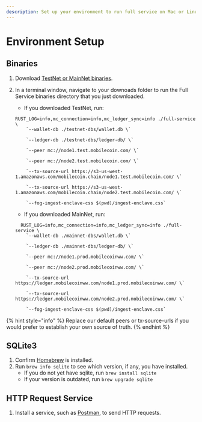 ```yaml
---
description: Set up your environment to run full service on Mac or Linux.
---
```


# Environment Setup

## Binaries

1. Download [TestNet or MainNet binaries](https://github.com/mobilecoinofficial/full-service/releases). 
2. In a terminal window, navigate to your downoads folder to run the Full Service binaries directory that you just downloaded.

   * If you downloaded TestNet, run:

   ```text
   RUST_LOG=info,mc_connection=info,mc_ledger_sync=info ./full-service \
       `--wallet-db ./testnet-dbs/wallet.db \`

       `--ledger-db ./testnet-dbs/ledger-db/ \`

       `--peer mc://node1.test.mobilecoin.com/ \`

       `--peer mc://node2.test.mobilecoin.com/ \`

       `--tx-source-url https://s3-us-west-1.amazonaws.com/mobilecoin.chain/node1.test.mobilecoin.com/ \`

       `--tx-source-url https://s3-us-west-1.amazonaws.com/mobilecoin.chain/node2.test.mobilecoin.com/ \`

       `--fog-ingest-enclave-css $(pwd)/ingest-enclave.css`
   ```

   * If you downloaded MainNet, run:

   ```text
     RUST_LOG=info,mc_connection=info,mc_ledger_sync=info ./full-service \
       `--wallet-db ./mainnet-dbs/wallet.db \`

       `--ledger-db ./mainnet-dbs/ledger-db/ \`

       `--peer mc://node1.prod.mobilecoinww.com/ \`

       `--peer mc://node2.prod.mobilecoinww.com/ \`

       `--tx-source-url https://ledger.mobilecoinww.com/node1.prod.mobilecoinww.com/ \`

       `--tx-source-url https://ledger.mobilecoinww.com/node2.prod.mobilecoinww.com/ \`

       `--fog-ingest-enclave-css $(pwd)/ingest-enclave.css`
   ```

{% hint style="info" %}
Replace our default peers or tx-source-urls if you would prefer to establish your own source of truth.
{% endhint %}

## SQLite3

1. Confirm [Homebrew](https://brew.sh/) is installed.
2. Run `brew info sqlite` to see which version, if any, you have installed.
   * If you do not yet have sqlite, run `brew install sqlite`
   * If your version is outdated, run `brew upgrade sqlite`

## **HTTP Request Service**

1. Install a service, such as [Postman](https://www.postman.com/), to send HTTP requests.

